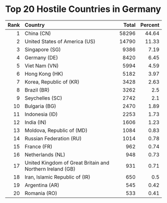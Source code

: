 # Top 20 Hostile Countries in Germany

| Rank | Country | Total | Percent |
| ---: | :------ | ----: | ------: |
| 1 | China (CN) | 58296 | 44.64 |
| 2 | United States of America (US) | 14790 | 11.33 |
| 3 | Singapore (SG) | 9386 | 7.19 |
| 4 | Germany (DE) | 8420 | 6.45 |
| 5 | Viet Nam (VN) | 5994 | 4.59 |
| 6 | Hong Kong (HK) | 5182 | 3.97 |
| 7 | Korea, Republic of (KR) | 3428 | 2.63 |
| 8 | Brazil (BR) | 3262 | 2.5 |
| 9 | Seychelles (SC) | 2742 | 2.1 |
| 10 | Bulgaria (BG) | 2470 | 1.89 |
| 11 | Indonesia (ID) | 2253 | 1.73 |
| 12 | India (IN) | 1606 | 1.23 |
| 13 | Moldova, Republic of (MD) | 1084 | 0.83 |
| 14 | Russian Federation (RU) | 1014 | 0.78 |
| 15 | France (FR) | 962 | 0.74 |
| 16 | Netherlands (NL) | 948 | 0.73 |
| 17 | United Kingdom of Great Britain and Northern Ireland (GB) | 931 | 0.71 |
| 18 | Iran, Islamic Republic of (IR) | 650 | 0.5 |
| 19 | Argentina (AR) | 545 | 0.42 |
| 20 | Romania (RO) | 533 | 0.41 |
